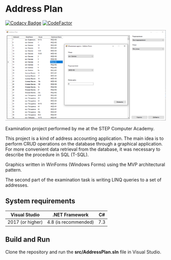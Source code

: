 # Address Plan

[//]: # (Badges)

[![Codacy Badge](https://api.codacy.com/project/badge/Grade/57265e99afa048e89f4a990cc2b779fa)](https://www.codacy.com/manual/liannoi/exam-adonet?utm_source=github.com&amp;utm_medium=referral&amp;utm_content=liannoi/exam-adonet&amp;utm_campaign=Badge_Grade)
[![CodeFactor](https://www.codefactor.io/repository/github/liannoi/exam-adonet/badge)](https://www.codefactor.io/repository/github/liannoi/exam-adonet)

[//]: # (Snapshot of the program)

![](https://github.com/liannoi/exam-adonet/blob/master/snapshot.png)

[//]: # (Short description)

Examination project performed by me at the STEP Computer Academy.

This project is a kind of address accounting application. The main idea is to perform CRUD operations on the database through a graphical application. For more convenient data retrieval from the database, it was necessary to describe the procedure in SQL (T-SQL).

Graphics written in WinForms (Windows Forms) using the MVP architectural pattern.

The second part of the examination task is writing LINQ queries to a set of addresses.

[//]: # (Paragraphs)

## System requirements

| Visual Studio    | .NET Framework         | C#  |
|------------------|------------------------|-----|
| 2017 (or higher) | 4.8 (is recommended)   | 7.3 |

## Build and Run

Сlone the repository and run the **src/AddressPlan.sln** file in Visual Studio.

